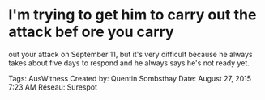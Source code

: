 # l'm trying to get him to carry out the attack bef ore you carry
out your attack on September 11, but it's very difficult
because he always takes about five days to respond and
he always says he's not ready yet.

Tags: AusWitness
Created by: Quentin Sombsthay
Date: August 27, 2015 7:23 AM
Réseau: Surespot